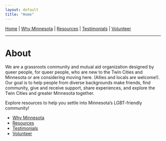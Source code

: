 ```yaml
---
layout: default
title: "Home"
---
```


[Home](/index.md) | [Why Minnesota](/why.md) | [Resources](/resources.md) | [Testimonials](/testimonials.md) | [Volunteer](/volunteer.md)

---

# About

We are a grassroots community and mutual aid organization designed by queer people, for queer people, who are new to the Twin Cities and Minnesota or are considering moving here. (Allies and locals are welcome!). Our goal is to help people from diverse backgrounds make friends, find community, give and receive support, share experiences, and explore the Twin Cities and greater Minnesota together.

Explore resources to help you settle into Minnesota’s LGBT-friendly community!

- [Why Minnesota](why.md)
- [Resources](resources.md)
- [Testimonials](testimonials.md)
- [Volunteer](volunteer.md)


